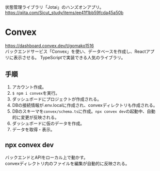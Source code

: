 状態管理ライブラリ「Jotai」のハンズオンアプリ。  
https://qiita.com/Sicut_study/items/ee41f1bb59fcda45a50b

# Convex
https://dashboard.convex.dev/t/gomako1516  
バックエンドサービス「Convex」を使い、データベースを作成し、Reactアプリに表示させる。 
TypeScriptで実装できる人気のライブラリ。

## 手順
1. アカウント作成。
2. `$ npm i convex`を実行。
3. ダッシュボードにプロジェクトが作成される。
4. DBの接続情報が.env.localに作成され、convexディレクトリも作成される。
5. DBのスキーマを`convex/schema.ts`に作成。`npx convex dev`の起動中、自動的に変更が反映される。
6. ダッシュボードに仮のデータを作成。
7. データを取得・表示。

## npx convex dev
バックエンドとAPIをローカル上で動かす。  
convexディレクトリ内のファイルを編集が自動的に反映される。
